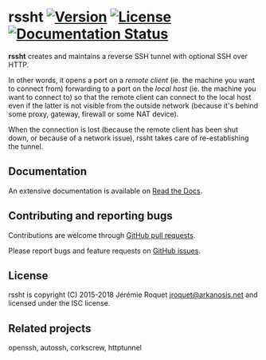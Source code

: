 # rssht [![Version](https://img.shields.io/badge/version-v0.3.0-orange.svg)](https://semver.org/spec/v2.0.0.html) [![License](http://img.shields.io/badge/license-ISC-blue.svg)](/LICENSE) [![Documentation Status](https://readthedocs.org/projects/rssht/badge/?version=latest)](http://rssht.readthedocs.org/en/latest/?badge=latest)

**rssht** creates and maintains a reverse SSH tunnel with optional SSH over HTTP.

In other words, it opens a port on a *remote client* (ie. the machine you want to connect from) forwarding to a port on the *local host* (ie. the machine you want to connect to) so that the remote client can connect to the local host even if the latter is not visible from the outside network (because it's behind some proxy, gateway, firewall or some NAT device).

When the connection is lost (because the remote client has been shut down, or because of a network issue), rssht takes care of re-establishing the tunnel.

## Documentation

An extensive documentation is available on [Read the Docs](http://rssht.readthedocs.io/).

## Contributing and reporting bugs

Contributions are welcome through [GitHub pull requests](https://github.com/Arkanosis/rssht/pulls).

Please report bugs and feature requests on [GitHub issues](https://github.com/Arkanosis/rssht/issues).

## License

rssht is copyright (C) 2015-2018 Jérémie Roquet <jroquet@arkanosis.net> and licensed under the ISC license.

## Related projects

openssh, autossh, corkscrew, httptunnel
